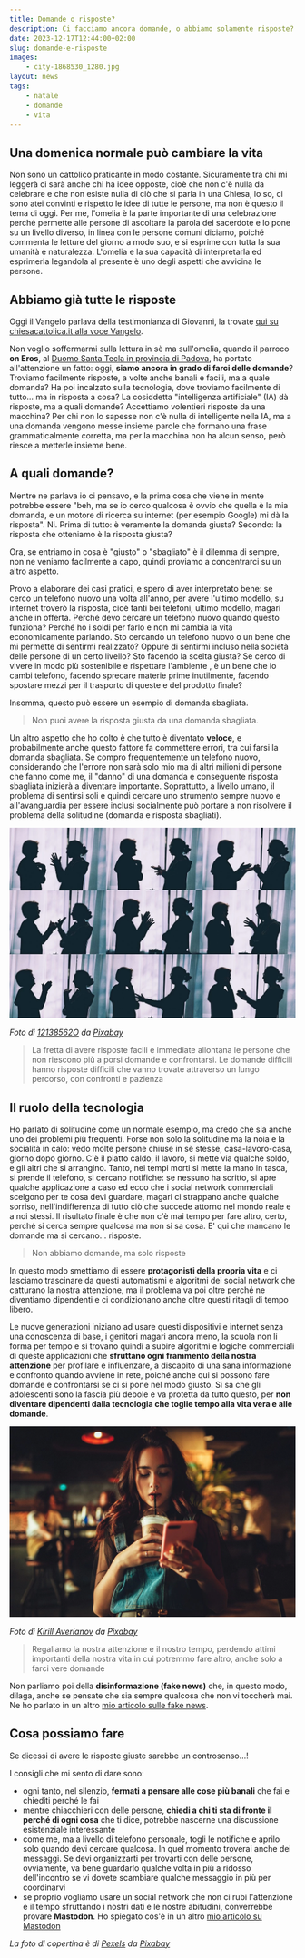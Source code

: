 ```yaml
---
title: Domande o risposte?
description: Ci facciamo ancora domande, o abbiamo solamente risposte?
date: 2023-12-17T12:44:00+02:00
slug: domande-e-risposte
images:
    - city-1868530_1280.jpg
layout: news
tags:
    - natale
    - domande
    - vita
---
```


## Una domenica normale può cambiare la vita

Non sono un cattolico praticante in modo costante. Sicuramente tra chi mi leggerà ci sarà anche chi ha idee opposte, cioè che non c'è nulla da celebrare e che non esiste nulla di ciò che si parla in una Chiesa, lo so, ci sono atei convinti e rispetto le idee di tutte le persone, ma non è questo il tema di oggi. Per me, l'omelia è la parte importante di una celebrazione perché permette alle persone di ascoltare la parola del sacerdote e lo pone su un livello diverso, in linea con le persone comuni diciamo, poiché commenta le letture del giorno a modo suo, e si esprime con tutta la sua umanità e naturalezza. L'omelia e la sua capacità di interpretarla ed esprimerla legandola al presente è uno degli aspetti che avvicina le persone.


## Abbiamo già tutte le risposte

Oggi il Vangelo parlava della testimonianza di Giovanni, la trovate [qui su chiesacattolica.it alla voce Vangelo](https://www.chiesacattolica.it/liturgia-del-giorno/?data-liturgia=20231217).

Non voglio soffermarmi sulla lettura in sè ma sull'omelia, quando il parroco **on Eros**, al [Duomo Santa Tecla in provincia di Padova](https://www.duomoeste.it/), ha portato all'attenzione un fatto: oggi, **siamo ancora in grado di farci delle domande**? Troviamo facilmente risposte, a volte anche banali e facili, ma a quale domanda? Ha poi incalzato sulla tecnologia, dove troviamo facilmente di tutto... ma in risposta a cosa? La cosiddetta "intelligenza artificiale" (IA) dà risposte, ma a quali domande? Accettiamo volentieri risposte da una macchina? Per chi non lo sapesse non c'è nulla di intelligente nella IA, ma a una domanda vengono messe insieme parole che formano una frase grammaticalmente corretta, ma per la macchina non ha alcun senso, però riesce a metterle insieme bene.


## A quali domande?

Mentre ne parlava io ci pensavo, e la prima cosa che viene in mente potrebbe essere "beh, ma se io cerco qualcosa è ovvio che quella è la mia domanda, e un motore di ricerca su internet (per esempio Google) mi dà la risposta". Ni. Prima di tutto: è veramente la domanda giusta? Secondo: la risposta che otteniamo è la risposta giusta?

Ora, se entriamo in cosa è "giusto" o "sbagliato" è il dilemma di sempre, non ne veniamo facilmente a capo, quindi proviamo a concentrarci su un altro aspetto.

Provo a elaborare dei casi pratici, e spero di aver interpretato bene: se cerco un telefono nuovo una volta all'anno, per avere l'ultimo modello, su internet troverò la risposta, cioè tanti bei telefoni, ultimo modello, magari anche in offerta. Perché devo cercare un telefono nuovo quando questo funziona? Perché ho i soldi per farlo e non mi cambia la vita economicamente parlando. Sto cercando un telefono nuovo o un bene che mi permette di sentirmi realizzato? Oppure di sentirmi incluso nella società delle persone di un certo livello? Sto facendo la scelta giusta? Se cerco di vivere in modo più sostenibile e rispettare l'ambiente , è un bene che io cambi telefono, facendo sprecare materie prime inutilmente, facendo spostare mezzi per il trasporto di queste e del prodotto finale?

Insomma, questo può essere un esempio di domanda sbagliata.

> Non puoi avere la risposta giusta da una domanda sbagliata.


Un altro aspetto che ho colto è che tutto è diventato **veloce**, e probabilmente anche questo fattore fa commettere errori, tra cui farsi la domanda sbagliata. Se compro frequentemente un telefono nuovo, considerando che l'errore non sarà solo mio ma di altri milioni di persone che fanno come me, il "danno" di una domanda e conseguente risposta sbagliata inizierà a diventare importante. Soprattutto, a livello umano, il problema di sentirsi soli e quindi cercare uno strumento sempre nuovo e all'avanguardia per essere inclusi socialmente può portare a non risolvere il problema della solitudine (domanda e risposta sbagliati).

![Domande e confronto](conversation-7059924_1280.webp)

*Foto di [12138562O](https://pixabay.com/it/users/12138562o-12138562/?utm_source=link-attribution&utm_medium=referral&utm_campaign=image&utm_content=7059924) da [Pixabay](https://pixabay.com/it//?utm_source=link-attribution&utm_medium=referral&utm_campaign=image&utm_content=7059924)*

> La fretta di avere risposte facili e immediate allontana le persone che non riescono più a porsi domande e confrontarsi. Le domande difficili hanno risposte difficili che vanno trovate attraverso un lungo percorso, con confronti e pazienza


## Il ruolo della tecnologia

Ho parlato di solitudine come un normale esempio, ma credo che sia anche uno dei problemi più frequenti. Forse non solo la solitudine ma la noia e la socialità in calo: vedo molte persone chiuse in sè stesse, casa-lavoro-casa, giorno dopo giorno. C'è il piatto caldo, il lavoro, si mette via qualche soldo, e gli altri che si arrangino. Tanto, nei tempi morti si mette la mano in tasca, si prende il telefono, si cercano notifiche: se nessuno ha scritto, si apre qualche applicazione a caso ed ecco che i social network commerciali scelgono per te cosa devi guardare, magari ci strappano anche qualche sorriso, nell'indifferenza di tutto ciò che succede attorno nel mondo reale e a noi stessi. Il risultato finale è che non c'è mai tempo per fare altro, certo, perché si cerca sempre qualcosa ma non si sa cosa. E' qui che mancano le domande ma si cercano... risposte.

> Non abbiamo domande, ma solo risposte

In questo modo smettiamo di essere **protagonisti della propria vita** e ci lasciamo trascinare da questi automatismi e algoritmi dei social network che catturano la nostra attenzione, ma il problema va poi oltre perché ne diventiamo dipendenti e ci condizionano anche oltre questi ritagli di tempo libero.

Le nuove generazioni iniziano ad usare questi dispositivi e internet senza una conoscenza di base, i genitori magari ancora meno, la scuola non li forma per tempo e si trovano quindi a subire algoritmi e logiche commerciali di queste applicazioni che **sfruttano ogni frammento della nostra attenzione** per profilare e influenzare, a discapito di una sana informazione e confronto quando avviene in rete, poiché anche qui si possono fare domande e confrontarsi se ci si pone nel modo giusto. Si sa che gli adolescenti sono la fascia più debole e va protetta da tutto questo, per **non diventare dipendenti dalla tecnologia che toglie tempo alla vita vera e alle domande**.

![Adolescenti e internet](woman-4246954_1280.webp)

*Foto di [Kirill Averianov](https://pixabay.com/it/users/averyanovphoto-12664159/?utm_source=link-attribution&utm_medium=referral&utm_campaign=image&utm_content=4246954) da [Pixabay](https://pixabay.com/it//?utm_source=link-attribution&utm_medium=referral&utm_campaign=image&utm_content=4246954)*

> Regaliamo la nostra attenzione e il nostro tempo, perdendo attimi importanti della nostra vita in cui potremmo fare altro, anche solo a farci vere domande

Non parliamo poi della **disinformazione (fake news)** che, in questo modo, dilaga, anche se pensate che sia sempre qualcosa che non vi toccherà mai. Ne ho parlato in un altro [mio articolo sulle fake news](/news/fake-news/).


## Cosa possiamo fare

Se dicessi di avere le risposte giuste sarebbe un controsenso...!

I consigli che mi sento di dare sono:
- ogni tanto, nel silenzio, **fermati a pensare alle cose più banali** che fai e chiediti perché le fai
- mentre chiacchieri con delle persone, **chiedi a chi ti sta di fronte il perché di ogni cosa** che ti dice, potrebbe nascerne una discussione esistenziale interessante
- come me, ma a livello di telefono personale, togli le notifiche e aprilo solo quando devi cercare qualcosa. In quel momento troverai anche dei messaggi. Se devi organizzarti per trovarti con delle persone, ovviamente, va bene guardarlo qualche volta in più a ridosso dell'incontro se vi dovete scambiare qualche messaggio in più per coordinarvi
- se proprio vogliamo usare un social network che non ci rubi l'attenzione e il tempo sfruttando i nostri dati e le nostre abitudini, converrebbe provare **Mastodon**. Ho spiegato cos'è in un altro [mio articolo su Mastodon](/news/perchè-entrare-su-mastodon/)

*La foto di copertina è di [Pexels](https://pixabay.com/it/users/pexels-2286921/?utm_source=link-attribution&utm_medium=referral&utm_campaign=image&utm_content=1868530)</a> da [Pixabay](https://pixabay.com/it//?utm_source=link-attribution&utm_medium=referral&utm_campaign=image&utm_content=1868530)*